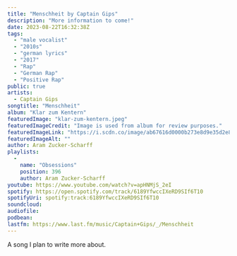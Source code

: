 ```yaml
---
title: "Menschheit by Captain Gips"
description: "More information to come!"
date: 2023-08-22T16:32:38Z
tags:
  - "male vocalist"
  - "2010s"
  - "german lyrics"
  - "2017"
  - "Rap"
  - "German Rap"
  - "Positive Rap"
public: true
artists:
  - Captain Gips
songtitle: "Menschheit"
album: "Klar zum Kentern"
featuredImage: "klar-zum-kentern.jpeg"
featuredImageCredit: "Image is used from album for review purposes."
featuredImageLink: "https://i.scdn.co/image/ab67616d0000b273e8d9e35d2e8fad2333f7ecfd"
featuredImageAlt: ""
author: Aram Zucker-Scharff
playlists:
  -
    name: "Obsessions"
    position: 396
    author: Aram Zucker-Scharff
youtube: https://www.youtube.com/watch?v=apHNMjS_2eI
spotify: https://open.spotify.com/track/6189YfwccIXeRD9SIf6T10
spotifyUri: spotify:track:6189YfwccIXeRD9SIf6T10
soundcloud:
audiofile:
podbean:
lastfm: https://www.last.fm/music/Captain+Gips/_/Menschheit
---
```


A song I plan to write more about.
		